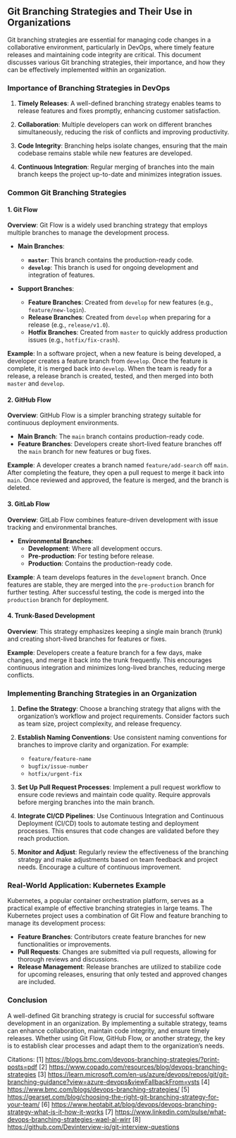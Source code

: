## Git Branching Strategies and Their Use in Organizations

Git branching strategies are essential for managing code changes in a collaborative environment, particularly in DevOps, where timely feature releases and maintaining code integrity are critical. This document discusses various Git branching strategies, their importance, and how they can be effectively implemented within an organization.

### Importance of Branching Strategies in DevOps

1. **Timely Releases**: A well-defined branching strategy enables teams to release features and fixes promptly, enhancing customer satisfaction.
  
2. **Collaboration**: Multiple developers can work on different branches simultaneously, reducing the risk of conflicts and improving productivity.

3. **Code Integrity**: Branching helps isolate changes, ensuring that the main codebase remains stable while new features are developed.

4. **Continuous Integration**: Regular merging of branches into the main branch keeps the project up-to-date and minimizes integration issues.

### Common Git Branching Strategies

#### 1. Git Flow

**Overview**: Git Flow is a widely used branching strategy that employs multiple branches to manage the development process.

- **Main Branches**:
  - **`master`**: This branch contains the production-ready code.
  - **`develop`**: This branch is used for ongoing development and integration of features.

- **Support Branches**:
  - **Feature Branches**: Created from `develop` for new features (e.g., `feature/new-login`).
  - **Release Branches**: Created from `develop` when preparing for a release (e.g., `release/v1.0`).
  - **Hotfix Branches**: Created from `master` to quickly address production issues (e.g., `hotfix/fix-crash`).

**Example**: In a software project, when a new feature is being developed, a developer creates a feature branch from `develop`. Once the feature is complete, it is merged back into `develop`. When the team is ready for a release, a release branch is created, tested, and then merged into both `master` and `develop`.

#### 2. GitHub Flow

**Overview**: GitHub Flow is a simpler branching strategy suitable for continuous deployment environments.

- **Main Branch**: The `main` branch contains production-ready code.
- **Feature Branches**: Developers create short-lived feature branches off the `main` branch for new features or bug fixes.

**Example**: A developer creates a branch named `feature/add-search` off `main`. After completing the feature, they open a pull request to merge it back into `main`. Once reviewed and approved, the feature is merged, and the branch is deleted.

#### 3. GitLab Flow

**Overview**: GitLab Flow combines feature-driven development with issue tracking and environmental branches.

- **Environmental Branches**: 
  - **Development**: Where all development occurs.
  - **Pre-production**: For testing before release.
  - **Production**: Contains the production-ready code.

**Example**: A team develops features in the `development` branch. Once features are stable, they are merged into the `pre-production` branch for further testing. After successful testing, the code is merged into the `production` branch for deployment.

#### 4. Trunk-Based Development

**Overview**: This strategy emphasizes keeping a single main branch (trunk) and creating short-lived branches for features or fixes.

**Example**: Developers create a feature branch for a few days, make changes, and merge it back into the trunk frequently. This encourages continuous integration and minimizes long-lived branches, reducing merge conflicts.

### Implementing Branching Strategies in an Organization

1. **Define the Strategy**: Choose a branching strategy that aligns with the organization’s workflow and project requirements. Consider factors such as team size, project complexity, and release frequency.

2. **Establish Naming Conventions**: Use consistent naming conventions for branches to improve clarity and organization. For example:
   - `feature/feature-name`
   - `bugfix/issue-number`
   - `hotfix/urgent-fix`

3. **Set Up Pull Request Processes**: Implement a pull request workflow to ensure code reviews and maintain code quality. Require approvals before merging branches into the main branch.

4. **Integrate CI/CD Pipelines**: Use Continuous Integration and Continuous Deployment (CI/CD) tools to automate testing and deployment processes. This ensures that code changes are validated before they reach production.

5. **Monitor and Adjust**: Regularly review the effectiveness of the branching strategy and make adjustments based on team feedback and project needs. Encourage a culture of continuous improvement.

### Real-World Application: Kubernetes Example

Kubernetes, a popular container orchestration platform, serves as a practical example of effective branching strategies in large teams. The Kubernetes project uses a combination of Git Flow and feature branching to manage its development process:

- **Feature Branches**: Contributors create feature branches for new functionalities or improvements.
- **Pull Requests**: Changes are submitted via pull requests, allowing for thorough reviews and discussions.
- **Release Management**: Release branches are utilized to stabilize code for upcoming releases, ensuring that only tested and approved changes are included.

### Conclusion

A well-defined Git branching strategy is crucial for successful software development in an organization. By implementing a suitable strategy, teams can enhance collaboration, maintain code integrity, and ensure timely releases. Whether using Git Flow, GitHub Flow, or another strategy, the key is to establish clear processes and adapt them to the organization’s needs.

Citations:
[1] https://blogs.bmc.com/devops-branching-strategies/?print-posts=pdf
[2] https://www.copado.com/resources/blog/devops-branching-strategies
[3] https://learn.microsoft.com/en-us/azure/devops/repos/git/git-branching-guidance?view=azure-devops&viewFallbackFrom=vsts
[4] https://www.bmc.com/blogs/devops-branching-strategies/
[5] https://gearset.com/blog/choosing-the-right-git-branching-strategy-for-your-team/
[6] https://www.heptabit.at/blog/devops/devops-branching-strategy-what-is-it-how-it-works
[7] https://www.linkedin.com/pulse/what-devops-branching-strategies-wael-al-wirr
[8] https://github.com/Devinterview-io/git-interview-questions
